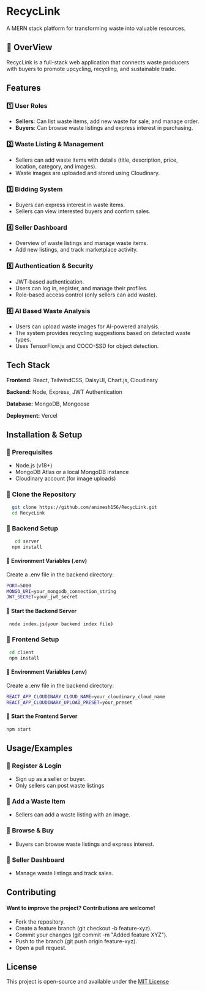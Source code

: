 
# RecycLink
A MERN stack platform for transforming waste into valuable resources.


## 🚀 OverView
RecycLink is a full-stack web application that connects waste producers with buyers to promote upcycling, recycling, and sustainable trade. 
## Features

### 1️⃣ User Roles
- **Sellers**: Can list waste items, add new waste for sale, and manage order.
- **Buyers**: Can browse waste listings and express interest in purchasing.


### 2️⃣ Waste Listing & Management
- Sellers can add waste items with details (title, description, price, location, category, and images).
- Waste images are uploaded and stored using Cloudinary.

### 3️⃣ Bidding System
- Buyers can express interest in waste items.
- Sellers can view interested buyers and confirm sales.

### 4️⃣ Seller Dashboard
- Overview of waste listings and manage waste items.
- Add new listings, and track marketplace activity.

### 5️⃣ Authentication & Security
- JWT-based authentication.
- Users can log in, register, and manage their profiles.
- Role-based access control (only sellers can add waste).

### 6️⃣ AI Based Waste Analysis
- Users can upload waste images for AI-powered analysis.
- The system provides recycling suggestions based on detected waste types.
- Uses TensorFlow.js and COCO-SSD for object detection.
## Tech Stack

**Frontend:** React, TailwindCSS, DaisyUI, Chart.js, Cloudinary

**Backend:** Node, Express, JWT Authentication

**Database:** MongoDB, Mongoose

**Deployment:** Vercel


## Installation & Setup

### 🔹 Prerequisites
- Node.js (v18+)
- MongoDB Atlas or a local MongoDB instance
- Cloudinary account (for image uploads)

### 🔹 Clone the Repository

```bash
  git clone https://github.com/animesh156/RecycLink.git
  cd RecycLink
```
### 🔹 Backend Setup

```bash
   cd server
  npm install
  ```
#### 🔹 Environment Variables (.env)
Create a .env file in the backend directory:

```bash
PORT=5000
MONGO_URI=your_mongodb_connection_string
JWT_SECRET=your_jwt_secret
```

#### 🔹 Start the Backend Server
```bash
 node index.js(your backend index file)
 ```

### 🔹 Frontend Setup
```bash
 cd client
 npm install
 ```

#### 🔹 Environment Variables (.env)
Create a .env file in the backend directory:

```bash
REACT_APP_CLOUDINARY_CLOUD_NAME=your_cloudinary_cloud_name
REACT_APP_CLOUDINARY_UPLOAD_PRESET=your_preset
```

#### 🔹 Start the Frontend Server
```bash
npm start
```










## Usage/Examples

### 🔹 Register & Login
- Sign up as a seller or buyer.
- Only sellers can post waste listings

### 🔹  Add a Waste Item
- Sellers can add a waste listing with an image.


### 🔹 Browse & Buy
- Buyers can browse waste listings and express interest.

### 🔹 Seller Dashboard
- Manage waste listings and track sales.


## Contributing

#### Want to improve the project? Contributions are welcome!

- Fork the repository.
- Create a feature branch (git checkout -b feature-xyz).
- Commit your changes (git commit -m "Added feature XYZ").
- Push to the branch (git push origin feature-xyz).
- Open a pull request.



## License

This project is open-source and available under the [MIT License](https://choosealicense.com/licenses/mit/)

